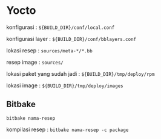 # Yocto

konfigurasi : `${BUILD_DIR}/conf/local.conf`

konfigurasi layer : `${BUILD_DIR}/conf/bblayers.conf`

lokasi resep : `sources/meta-*/*.bb`

resep image : `sources/`

lokasi paket yang sudah jadi : `${BUILD_DIR}/tmp/deploy/rpm`

lokasi image : `${BUILD_DIR}/tmp/deploy/images`

## Bitbake

`bitbake nama-resep`

kompilasi resep : `bitbake nama-resep -c package`